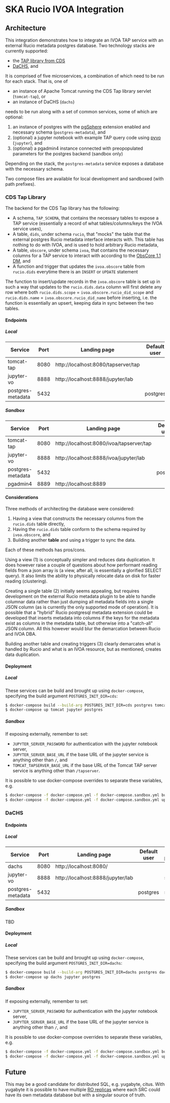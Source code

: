 # SKA Rucio IVOA Integration

## Architecture

This integration demonstrates how to integrate an IVOA TAP service with an external Rucio metadata postgres database. Two technology stacks are currently supported:

- the [TAP library from CDS]((http://cdsportal.u-strasbg.fr/taptuto/index.html))
- [DaCHS](https://docs.g-vo.org/DaCHS/), and

It is comprised of five microservices, a combination of which need to be run for each stack. That is, one of 

- an instance of Apache Tomcat running the CDS Tap library servlet (`tomcat-tap`), or
- an instance of DaCHS (`dachs`)

needs to be run along with a set of common services, some of which are optional: 

1. an instance of postgres with the [pgSphere](https://pgsphere.github.io/) extension enabled and necessary schema (`postgres-metadata`), and 
2. (optional) a jupyter notebook with example TAP query code using [pyvo](https://pypi.org/project/pyvo/) (`jupyter`), and 
3. (optional) a pgadmin4 instance connected with preopopulated parameters for the postgres backend (sandbox only)

Depending on the stack, the `postgres-metadata` service exposes a database with the necessary schema.

Two compose files are available for local development and sandboxed (with path prefixes).

### CDS Tap Library

The backend for the CDS Tap library has the following:

- A schema, `TAP_SCHEMA`, that contains the necessary tables to expose a TAP service (essentially a record of what tables/columns/keys the IVOA service uses),
- A table, `dids`, under schema `rucio`, that "mocks" the table that the external postgres Rucio metadata interface interacts with. This table has nothing to do with IVOA, and is used to hold arbitrary Rucio metadata,
- A table, `obscore`, under schema `ivoa`, that contains the necessary columns for a TAP service to interact with according to the [ObsCore 1.1 DM](https://www.ivoa.net/documents/ObsCore/), and
- A function and trigger that updates the `ivoa.obscore` table from `rucio.dids` everytime there is an `INSERT` or `UPDATE` statement

The function to insert/update records in the `ivoa.obscore` table is set up in such a way that updates to the `rucio.dids.data` column will first delete any row where both `rucio.dids.scope` = `ivoa.obscore.rucio_did_scope` and `rucio.dids.name` = `ivoa.obscore.rucio_did_name` before inserting, i.e. the function is essentially an upsert, keeping data in sync between the two tables.

#### Endpoints

##### Local

| Service | Port | Landing page | Default user | Default password | Other credentials |
|---------|------|--------------|--------------|------------------|-------------------|
| tomcat-tap | 8080 | http://localhost:8080/tapserver/tap | | | |
| jupyter-vo | 8888 | http://localhost:8888/jupyter/lab| | secret |  |
| postgres-metadata | 5432 | | postgres | secret | database=metadata |

##### Sandbox

| Service | Port | Landing page | Default user | Default password | Other credentials |
|---------|------|--------------|--------------|------------------|-------------------|
| tomcat-tap | 8080 | http://localhost:8080/ivoa/tapserver/tap | | | |
| jupyter-vo | 8888 | http://localhost:8888/ivoa/jupyter/lab | | secret |  |
| postgres-metadata | 5432 | | postgres | secret | database=metadata |
| pgadmin4 | 8889 | http://localhost:8889 | | secret | |

#### Considerations

Three methods of architecting the database were considered:

1. Having a view that constructs the necessary columns from the `rucio.dids` table directly,
2. Having the `rucio.dids` table conform to the schema required by `ivoa.obscore`, and 
3. Building another **table** and using a trigger to sync the data.

Each of these methods has pros/cons. 

Using a view (1) is conceptually simpler and reduces data duplication. It does however raise a couple of questions about how performant reading fields from a json array is (a view, after all, is essentially a glorified SELECT query). It also limits the ability to physically relocate data on disk for faster reading (clustering).

Creating a single table (2) initially seems appealing, but requires  development on the external Rucio metadata plugin to be able to handle columnar data rather than just dumping all metadata fields into a single JSON column (as is currently the only supported mode of operation). It is possible that a "hybrid" Rucio postgresql metadata extension could be developed that inserts metadata into columns if the keys for the metadata exist as columns in the metadata table, but otherwise into a "catch-all" JSON column. All this however would blur the demarcation between Rucio and IVOA DBA.

Building another table and creating triggers (3) clearly demarcates what is handled by Rucio and what is an IVOA resource, but as mentioned, creates data duplication.

#### Deployment

##### Local

These services can be build and brought up using `docker-compose`, specifying the build argument `POSTGRES_INIT_DIR=cds`:

```bash
$ docker-compose build --build-arg POSTGRES_INIT_DIR=cds postgres tomcat jupyter
$ docker-compose up tomcat jupyter postgres
```

##### Sandbox

If exposing externally, remember to set:

- `JUPYTER_SERVER_PASSWORD` for authentication with the jupyter notebook server,
- `JUPYTER_SERVER_BASE_URL` if the base URL of the jupyter service is anything other than `/`, and
- `TOMCAT_TAPSERVER_BASE_URL` if the base URL of the Tomcat TAP server service is anything other than `/tapserver`.

It is possible to use docker-compose overrides to separate these variables, e.g. 

```bash
$ docker-compose -f docker-compose.yml -f docker-compose.sandbox.yml build --build-arg POSTGRES_INIT_DIR=cds postgres tomcat jupyter pgadmin
$ docker-compose -f docker-compose.yml -f docker-compose.sandbox.yml up tomcat jupyter postgres pgadmin`
```

### DaCHS

#### Endpoints

##### Local

| Service | Port | Landing page | Default user | Default password | Other credentials |
|---------|------|--------------|--------------|------------------|-------------------|
| dachs| 8080 | http://localhost:8080/ | | | |
| jupyter-vo | 8888 | http://localhost:8888/jupyter/lab| | secret |  |
| postgres-metadata | 5432 | | postgres | secret | database=metadata |

##### Sandbox

TBD

#### Deployment

##### Local

These services can be build and brought up using `docker-compose`, specifying the build argument `POSTGRES_INIT_DIR=dachs`:

```bash
$ docker-compose build --build-arg POSTGRES_INIT_DIR=dachs postgres dachs jupyter
$ docker-compose up dachs jupyter postgres
```

##### Sandbox

If exposing externally, remember to set:

- `JUPYTER_SERVER_PASSWORD` for authentication with the jupyter notebook server,
- `JUPYTER_SERVER_BASE_URL` if the base URL of the jupyter service is anything other than `/`, and

It is possible to use docker-compose overrides to separate these variables, e.g. 

```bash
$ docker-compose -f docker-compose.yml -f docker-compose.sandbox.yml build --build-arg POSTGRES_INIT_DIR=dachs postgres dachs jupyter pgadmin
$ docker-compose -f docker-compose.yml -f docker-compose.sandbox.yml up dachs jupyter postgres pgadmin`
```

## Future

This may be a good candidate for distributed SQL, e.g. yugabyte, citus. With yugabyte it is possible to have multiple [RO replicas](https://docs.yugabyte.com/preview/architecture/docdb-replication/read-replicas/) where each SRC could have its own metadata database but with a singular source of truth.






